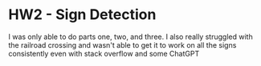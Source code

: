 # HW2 - Sign Detection

I was only able to do parts one, two, and three. I also really struggled with the railroad crossing and wasn't able to get it to work on all the signs consistently even with stack overflow and some ChatGPT
